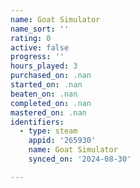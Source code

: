 ```yaml
---
name: Goat Simulator
name_sort: ''
rating: 0
active: false
progress: ''
hours_played: 3
purchased_on: .nan
started_on: .nan
beaten_on: .nan
completed_on: .nan
mastered_on: .nan
identifiers:
  - type: steam
    appid: '265930'
    name: Goat Simulator
    synced_on: '2024-08-30'

---
```


